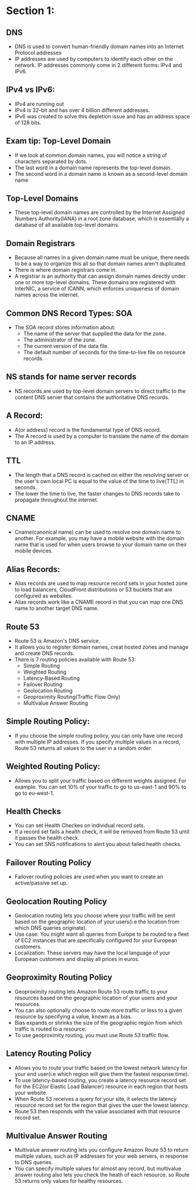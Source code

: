 # Section 1:
## DNS
- DNS is used to convert human-friendly domain names into an Internet Protocol addresses
- IP addresses are used by computers to identify each other on the network. IP addresses commonly come in 2 different forms: IPv4 and IPv6.
## IPv4 vs IPv6:
- IPv4 are running out
- IPv4 is 32-bit and has over 4 billion different addresses.
- IPv6 was created to solve this depletion issue and has an address space of 128 bits.
## Exam tip: Top-Level Domain
- If we look at common domain names, you will notice a string of characters separated by dots.
- The last word in a domain name represents the top-level domain.
- The second word in a domain name is known as a second-level domain name
## Top-Level Domains
- These top-level domain names are controlled by the Internet Assigned Numbers Authority(IANA) in a root zone database, which is essentially a database of all available top-level domains.
## Domain Registrars
- Because all names in a given domain name must be unique, there needs to be a way to organize this all so that domain names aren't duplicated.
- There is where domain registrars come in.
- A registrar is an authority that can assign domain names directly under one or more top-level domains. These domains are registered with InterNIC, a service of ICANN, which enforces uniqueness of domain names across the internet.
## Common DNS Record Types: SOA
- The SOA record stores information about:
  - The name of the server that supplied the data for the zone.
  - The administrator of the zone.
  - The current version of the data file.
  - The default number of seconds for the time-to-live file on resource records.
## NS stands for name server records
- NS records are used by top-level domain servers to direct traffic to the content DNS server that contains the authoritative DNS records.
## A Record:
- A(or address) record is the fundamental type of DNS record.
- The A record is used by a computer to translate the name of the domain to an IP address.
## TTL
- The length that a DNS record is cached on either the resolving server or the user's own local PC is equal to the value of the time to live(TTL) in seconds.
- The lower the time to live, the faster changes to DNS records take to propagate throughout the internet.
## CNAME
- Cname(canonical name) can be used to resolve one domain name to another. For example, you may have a mobile website with the domain name that is used for when users browse to your domain name on their mobile devices.
## Alias Records:
- Alias records are used to map resource record sets in your hosted zone to load balancers, CloudFront distributions or S3 buckets that are configured as websites.
- Alias records work like a CNAME record in that you can map one DNS name to another target DNS name.
## Route 53
- Route 53 is Amazon's DNS service.
- It allows you to register domain names, creat hosted zones and manage and create DNS records.
- There is 7 routing policies available with Route 53:
  - Simple Routing
  - Weighted Routing
  - Latency-Based Routing
  - Failover Routing
  - Geolocation Routing
  - Geoproximity Routing(Traffic Flow Only)
  - Multivalue Answer Routing
## Simple Routing Policy:
- If you choose the simple routing policy, you can only have one record with multiple IP addresses. If you specify multiple values in a record, Route 53 returns all values to the user in a random order.
## Weighted Routing Policy:
- Allows you to split your traffic based on different weights assigned.
For example: You can set 10% of your traffic to go to us-east-1 and 90% to go to eu-west-1.
## Health Checks
- You can set Health Checkes on individual record sets.
- If a record set fails a health check, it will be removed from Route 53 until it passes the health check.
- You can set SNS notifications to alert you about failed health checks.
## Failover Routing Policy
- Failover routing policies are used when you want to create an active/passive set up.
## Geolocation Routing Policy
- Geolocation routing lets you choose where your traffic will be sent based on the geographic location of your users(i.e the location from which DNS queries originate).
- Use case: You might want all queries from Europe to be routed to a fleet of EC2 instances that are specifically configured for your European customers.
- Localization: These servers may have the local language of your European customers and display all prices in euros.
## Geoproximity Routing Policy
- Geoproximity routing lets Amazon Route 53 route traffic to your resources based on the geographic location of your users and your resources.
- You can also optionally choose to route more traffic or less to a given resource by specifying a value, known as a bias.
- Bias expands or shrinks the size of the geographic region from which traffic is routed to a resource.
- To use geoproximity routing, you must use Route 53 traffic flow.
## Latency Routing Policy
- Allows you to route your traffic based on the lowest network latency for your end user(i.e which region will give them the fastest response time).
- To use latency-based routing, you create a latency resource record set for the EC2(or Elastic Load Balancer) resource in each region that hosts your website.
- When Route 53 receives a query for your site, it selects the latency resource record set for the region that gives the user the lowest latency.
- Route 53 then responds with the value associated with that resource record set.
## Multivalue Answer Routing
- Multivalue answer routing lets you configure Amazon Route 53 to return multiple values, such as IP addresses for your web servers, in response to DNS queries.
- You can specify multiple values for almost any record, but multivalue answer routing also lets you check the heath of each resource, so Route 53 returns only values for healthy resources.
